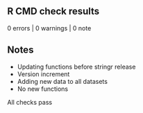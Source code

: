 ## R CMD check results

0 errors | 0 warnings | 0 note

## Notes

* Updating functions before stringr release
* Version increment
* Adding new data to all datasets
* No new functions

All checks pass
